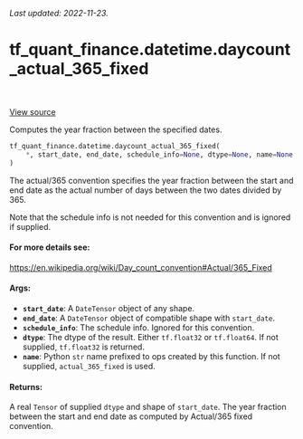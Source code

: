 <!--
This file is generated by a tool. Do not edit directly.
For open-source contributions the docs will be updated automatically.
-->

*Last updated: 2022-11-23.*

<div itemscope itemtype="http://developers.google.com/ReferenceObject">
<meta itemprop="name" content="tf_quant_finance.datetime.daycount_actual_365_fixed" />
<meta itemprop="path" content="Stable" />
</div>

# tf_quant_finance.datetime.daycount_actual_365_fixed

<!-- Insert buttons and diff -->

<table class="tfo-notebook-buttons tfo-api" align="left">
</table>

<a target="_blank" href="https://github.com/google/tf-quant-finance/blob/master/tf_quant_finance/datetime/daycounts.py">View source</a>



Computes the year fraction between the specified dates.

```python
tf_quant_finance.datetime.daycount_actual_365_fixed(
    *, start_date, end_date, schedule_info=None, dtype=None, name=None
)
```



<!-- Placeholder for "Used in" -->

The actual/365 convention specifies the year fraction between the start and
end date as the actual number of days between the two dates divided by 365.

Note that the schedule info is not needed for this convention and is ignored
if supplied.

#### For more details see:


https://en.wikipedia.org/wiki/Day_count_convention#Actual/365_Fixed

#### Args:


* <b>`start_date`</b>: A `DateTensor` object of any shape.
* <b>`end_date`</b>: A `DateTensor` object of compatible shape with `start_date`.
* <b>`schedule_info`</b>: The schedule info. Ignored for this convention.
* <b>`dtype`</b>: The dtype of the result. Either `tf.float32` or `tf.float64`. If not
  supplied, `tf.float32` is returned.
* <b>`name`</b>: Python `str` name prefixed to ops created by this function. If not
  supplied, `actual_365_fixed` is used.


#### Returns:

A real `Tensor` of supplied `dtype` and shape of `start_date`. The year
fraction between the start and end date as computed by Actual/365 fixed
convention.
